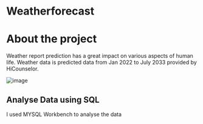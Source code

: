 # Weatherforecast
# About the project
Weather report prediction has a great impact on various aspects of human life. 
Weather data is predicted data from Jan 2022 to July 2033 provided by HiCounselor.


![image](https://user-images.githubusercontent.com/89046058/219516317-20eb6e66-78e2-4666-8b25-a472002f7717.png)

## Analyse Data using SQL
I used  MYSQL Workbench to analyse the data
